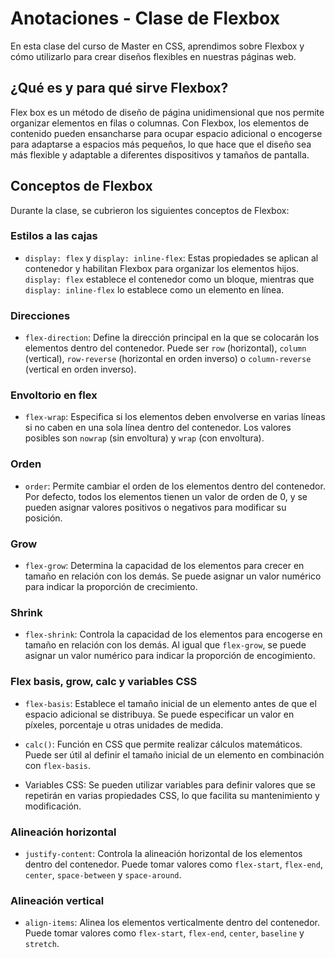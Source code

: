 # Anotaciones - Clase de Flexbox

En esta clase del curso de Master en CSS, aprendimos sobre Flexbox y cómo utilizarlo para crear diseños flexibles en nuestras páginas web.

## ¿Qué es y para qué sirve Flexbox?

Flex box es un método de diseño de página unidimensional que nos permite organizar elementos en filas o columnas. Con Flexbox, los elementos de contenido pueden ensancharse para ocupar espacio adicional o encogerse para adaptarse a espacios más pequeños, lo que hace que el diseño sea más flexible y adaptable a diferentes dispositivos y tamaños de pantalla.

## Conceptos de Flexbox

Durante la clase, se cubrieron los siguientes conceptos de Flexbox:

### Estilos a las cajas

- `display: flex` y `display: inline-flex`: Estas propiedades se aplican al contenedor y habilitan Flexbox para organizar los elementos hijos. `display: flex` establece el contenedor como un bloque, mientras que `display: inline-flex` lo establece como un elemento en línea.

### Direcciones

- `flex-direction`: Define la dirección principal en la que se colocarán los elementos dentro del contenedor. Puede ser `row` (horizontal), `column` (vertical), `row-reverse` (horizontal en orden inverso) o `column-reverse` (vertical en orden inverso).

### Envoltorio en flex

- `flex-wrap`: Especifica si los elementos deben envolverse en varias líneas si no caben en una sola línea dentro del contenedor. Los valores posibles son `nowrap` (sin envoltura) y `wrap` (con envoltura).

### Orden

- `order`: Permite cambiar el orden de los elementos dentro del contenedor. Por defecto, todos los elementos tienen un valor de orden de 0, y se pueden asignar valores positivos o negativos para modificar su posición.

### Grow

- `flex-grow`: Determina la capacidad de los elementos para crecer en tamaño en relación con los demás. Se puede asignar un valor numérico para indicar la proporción de crecimiento.

### Shrink

- `flex-shrink`: Controla la capacidad de los elementos para encogerse en tamaño en relación con los demás. Al igual que `flex-grow`, se puede asignar un valor numérico para indicar la proporción de encogimiento.

### Flex basis, grow, calc y variables CSS

- `flex-basis`: Establece el tamaño inicial de un elemento antes de que el espacio adicional se distribuya. Se puede especificar un valor en píxeles, porcentaje u otras unidades de medida.

- `calc()`: Función en CSS que permite realizar cálculos matemáticos. Puede ser útil al definir el tamaño inicial de un elemento en combinación con `flex-basis`.

- Variables CSS: Se pueden utilizar variables para definir valores que se repetirán en varias propiedades CSS, lo que facilita su mantenimiento y modificación.

### Alineación horizontal

- `justify-content`: Controla la alineación horizontal de los elementos dentro del contenedor. Puede tomar valores como `flex-start`, `flex-end`, `center`, `space-between` y `space-around`.

### Alineación vertical

- `align-items`: Alinea los elementos verticalmente dentro del contenedor. Puede tomar valores como `flex-start`, `flex-end`, `center`, `baseline` y `stretch`.

